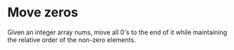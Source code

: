 # Move zeros
Given an integer array nums, move all 0's to the end of it while maintaining the relative order of the non-zero elements.

